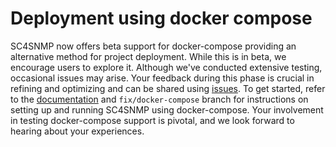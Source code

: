 # Deployment using docker compose

SC4SNMP now offers beta support for docker-compose providing an alternative method for project deployment. 
While this is in beta, we encourage users to explore it. Although we've conducted extensive testing, occasional issues may arise.
Your feedback during this phase is crucial in refining and optimizing and can be shared using [issues](https://github.com/splunk/splunk-connect-for-snmp/issues).
To get started, refer to the [documentation](https://github.com/splunk/splunk-connect-for-snmp/tree/fix/docker-compose/docs/dockercompose) 
and `fix/docker-compose` branch for  instructions on setting up and running SC4SNMP using docker-compose.
Your involvement in testing docker-compose support is pivotal, and we look forward to hearing about your experiences.